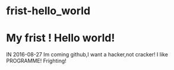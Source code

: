 # frist-hello_world
My frist ! Hello world!
============================
IN 2016-08-27
  Im coming github,I want a hacker,not cracker!
  I like PROGRAMME!
  Frighting!
